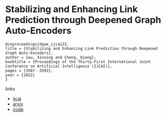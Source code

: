 # Stabilizing and Enhancing Link Prediction through Deepened Graph Auto-Encoders

```
@inproceedings{dgae_ijcai22,
title = {Stabilizing and Enhancing Link Prediction through Deepened Graph Auto-Encoders},
author = {wu, Xinxing and Cheng, Qiang},
booktitle = {Proceedings of the Thirty-First International Joint Conference on Artificial Intelligence (IJCAI)},
pages = {3587--3593},
year = {2022}
}
```

links
- [ijcai](https://www.ijcai.org/Proceedings/2022/498)
- [arxiv](https://arxiv.org/abs/2103.11414)
- [code](https://github.com/xinxingwu-uk/DGAE)
